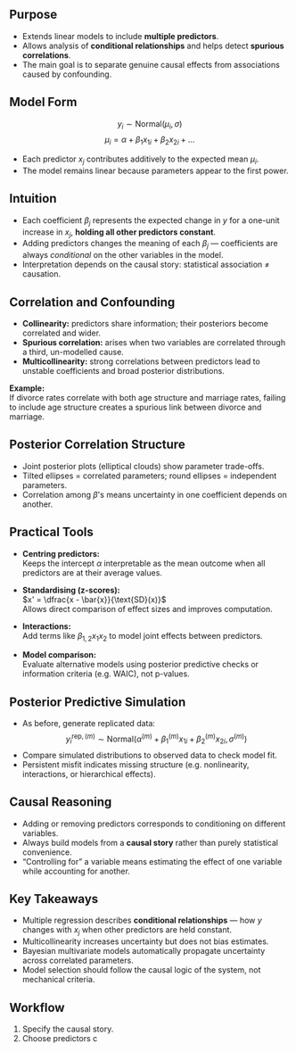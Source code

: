 ## Purpose
- Extends linear models to include **multiple predictors**.  
- Allows analysis of **conditional relationships** and helps detect **spurious correlations**. 
- The main goal is to separate genuine causal effects from associations caused by confounding.

## Model Form
$$
y_i \sim \text{Normal}(\mu_i, \sigma)
$$
$$
\mu_i = \alpha + \beta_1 x_{1i} + \beta_2 x_{2i} + \dots
$$

- Each predictor $x_j$ contributes additively to the expected mean $\mu_i$.
- The model remains linear because parameters appear to the first power.

## Intuition
- Each coefficient $\beta_j$ represents the expected change in $y$ for a one-unit increase in $x_j$, **holding all other predictors constant**.  
- Adding predictors changes the meaning of each $\beta_j$ — coefficients are always *conditional* on the other variables in the model.
- Interpretation depends on the causal story: statistical association ≠ causation.

## Correlation and Confounding
- **Collinearity:** predictors share information; their posteriors become correlated and wider.  
- **Spurious correlation:** arises when two variables are correlated through a third, un-modelled cause.  
- **Multicollinearity:** strong correlations between predictors lead to unstable coefficients and broad posterior distributions.

**Example:**  
If divorce rates correlate with both age structure and marriage rates, failing to include age structure creates a spurious link between divorce and marriage.

## Posterior Correlation Structure
- Joint posterior plots (elliptical clouds) show parameter trade-offs.  
- Tilted ellipses = correlated parameters; round ellipses = independent parameters.  
- Correlation among $\beta$'s means uncertainty in one coefficient depends on another.

## Practical Tools
- **Centring predictors:**  
  Keeps the intercept $\alpha$ interpretable as the mean outcome when all predictors are at their average values.

- **Standardising (z-scores):**  
  $x' = \dfrac{x - \bar{x}}{\text{SD}(x)}$  
  Allows direct comparison of effect sizes and improves computation.

- **Interactions:**  
  Add terms like $\beta_{1,2} x_1 x_2$ to model joint effects between predictors.

- **Model comparison:**  
  Evaluate alternative models using posterior predictive checks or information criteria (e.g. WAIC), not p-values.

## Posterior Predictive Simulation
- As before, generate replicated data:
  $$
  y_i^{\text{rep},(m)} \sim \text{Normal}(\alpha^{(m)} +
  \beta_1^{(m)}x_{1i} + \beta_2^{(m)}x_{2i},\, \sigma^{(m)})
  $$
- Compare simulated distributions to observed data to check model fit.
- Persistent misfit indicates missing structure (e.g. nonlinearity, interactions, or hierarchical effects).

## Causal Reasoning
- Adding or removing predictors corresponds to conditioning on different variables.  
- Always build models from a **causal story** rather than purely statistical convenience.  
- “Controlling for” a variable means estimating the effect of one variable while accounting for another.

## Key Takeaways
- Multiple regression describes **conditional relationships** — how $y$ changes with $x_j$ when other predictors are held constant.  
- Multicollinearity increases uncertainty but does not bias estimates.  
- Bayesian multivariate models automatically propagate uncertainty across correlated parameters.  
- Model selection should follow the causal logic of the system, not mechanical criteria.

##  Workflow
1. Specify the causal story.  
2. Choose predictors c

